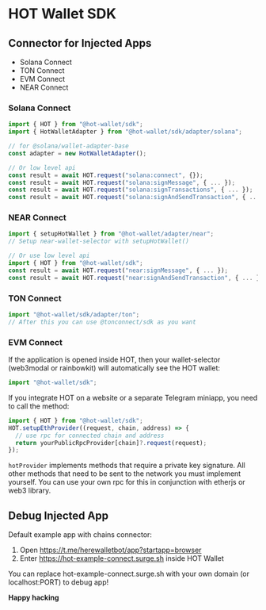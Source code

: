 # HOT Wallet SDK

## Connector for Injected Apps

- Solana Connect
- TON Connect
- EVM Connect
- NEAR Connect

### Solana Connect

```ts
import { HOT } from "@hot-wallet/sdk";
import { HotWalletAdapter } from "@hot-wallet/sdk/adapter/solana";

// for @solana/wallet-adapter-base
const adapter = new HotWalletAdapter();

// Or low level api
const result = await HOT.request("solana:connect", {});
const result = await HOT.request("solana:signMessage", { ... });
const result = await HOT.request("solana:signTransactions", { ... });
const result = await HOT.request("solana:signAndSendTransaction", { ... });
```

### NEAR Connect

```ts
import { setupHotWallet } from "@hot-wallet/adapter/near";
// Setup near-wallet-selector with setupHotWallet()

// Or use low level api
import { HOT } from "@hot-wallet/sdk";
const result = await HOT.request("near:signMessage", { ... });
const result = await HOT.request("near:signAndSendTransaction", { ... });
```

### TON Connect

```ts
import "@hot-wallet/sdk/adapter/ton";
// After this you can use @tonconnect/sdk as you want
```

### EVM Connect

If the application is opened inside HOT, then your wallet-selector (web3modal or rainbowkit) will automatically see the HOT wallet:

```ts
import "@hot-wallet/sdk";
```

If you integrate HOT on a website or a separate Telegram miniapp, you need to call the method:

```ts
import { HOT } from "@hot-wallet/sdk";
HOT.setupEthProvider((request, chain, address) => {
  // use rpc for connected chain and address
  return yourPublicRpcProvider[chain]?.request(request);
});
```

`hotProvider` implements methods that require a private key signature. All other methods that need to be sent to the network you must implement yourself.
You can use your own rpc for this in conjunction with etherjs or web3 library.

## Debug Injected App

Default example app with chains connector:

1. Open https://t.me/herewalletbot/app?startapp=browser
2. Enter https://hot-example-connect.surge.sh inside HOT Wallet

You can replace hot-example-connect.surge.sh with your own domain (or localhost:PORT) to debug app!

**Happy hacking**
